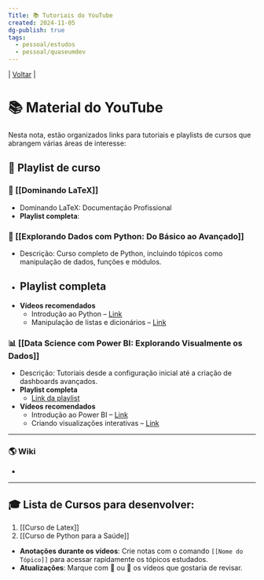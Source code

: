 ```yaml
---
Title: 📚 Tutoriais do YouTube
created: 2024-11-05
dg-publish: true
tags:
  - pessoal/estudos
  - pessoal/quaseumdev
---
```

| [Voltar](index) |
# 📚 Material do YouTube
Nesta nota, estão organizados links para tutoriais e playlists de cursos que abrangem várias áreas de interesse:
## 📘 Playlist de curso

### 📜 [[Dominando LaTeX]]
- Dominando LaTeX: Documentação Profissional
- **Playlist completa**: 

### 👾 [[Explorando Dados com Python: Do Básico ao Avançado]]
- Descrição: Curso completo de Python, incluindo tópicos como manipulação de dados, funções e módulos.
- **Playlist completa** 
    - 
- **Vídeos recomendados**  
  - Introdução ao Python – [Link](https://youtube.com/introducao-python)
  - Manipulação de listas e dicionários – [Link](https://youtube.com/listas-dicionarios)
### 📊 [[Data Science com Power BI: Explorando Visualmente os Dados]] 
- Descrição: Tutoriais desde a configuração inicial até a criação de dashboards avançados.
- **Playlist completa**  
  - [Link da playlist](https://youtube.com/playlist-link-powerbi)  
- **Vídeos recomendados**  
  - Introdução ao Power BI – [Link](https://youtube.com/introducao-powerbi)
  - Criando visualizações interativas – [Link](https://youtube.com/visualizacoes-interativas)
---
### 🌎 Wiki
- 
---
## 🎓 Lista de Cursos para desenvolver:
1. [[Curso de Latex]]
4. [[Curso de Python para a Saúde]]

- **Anotações durante os vídeos**: Crie notas com o comando `[[Nome do Tópico]]` para acessar rapidamente os tópicos estudados.
- **Atualizações**: Marque com 🔄 ou 🌟 os vídeos que gostaria de revisar.


